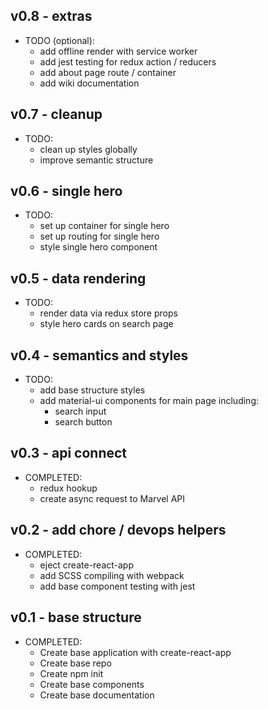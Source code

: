 ## v0.8 - extras

- TODO (optional):
	+ add offline render with service worker
	+ add jest testing for redux action / reducers
	+ add about page route / container
	+ add wiki documentation

## v0.7 - cleanup

- TODO:
	+ clean up styles globally
	+ improve semantic structure

## v0.6 - single hero

- TODO:
	+ set up container for single hero
	+ set up routing for single hero
	+ style single hero component

## v0.5 - data rendering

- TODO:
	+ render data via redux store props
	+ style hero cards on search page

## v0.4 - semantics and styles

- TODO:
	+ add base structure styles
	+ add material-ui components for main page including:
		* search input
		* search button

## v0.3 - api connect

- COMPLETED:
	+ redux hookup
	+ create async request to Marvel API

## v0.2 - add chore / devops helpers

- COMPLETED:
	+ eject create-react-app
	+ add SCSS compiling with webpack
	+ add base component testing with jest

## v0.1 - base structure

- COMPLETED:
	+ Create base application with create-react-app
	+ Create base repo
	+ Create npm init
	+ Create base components
	+ Create base documentation